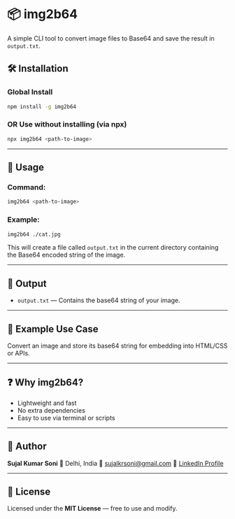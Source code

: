 # 📦 img2b64

A simple CLI tool to convert image files to Base64 and save the result in `output.txt`.

## 🛠 Installation

### Global Install

```bash
npm install -g img2b64
```

### OR Use without installing (via npx)

```bash
npx img2b64 <path-to-image>
```

---

## 🚀 Usage

### Command:

```bash
img2b64 <path-to-image>
```

### Example:

```bash
img2b64 ./cat.jpg
```

This will create a file called `output.txt` in the current directory containing the Base64 encoded string of the image.

---

## 📂 Output

* `output.txt` — Contains the base64 string of your image.

---

## 🧪 Example Use Case

Convert an image and store its base64 string for embedding into HTML/CSS or APIs.

---

## ❓ Why img2b64?

* Lightweight and fast
* No extra dependencies
* Easy to use via terminal or scripts

---

## 👤 Author

**Sujal Kumar Soni**
📍 Delhi, India
📧 [sujalkrsoni@gmail.com](mailto:sujalkrsoni@gmail.com)
🔗 [LinkedIn Profile](https://www.linkedin.com/in/sujalsoni)

---

## 📄 License

Licensed under the **MIT License** — free to use and modify.
